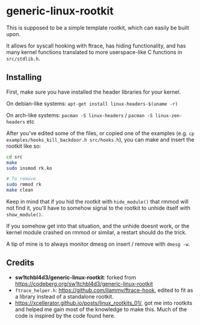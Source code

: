 # generic-linux-rootkit

This is supposed to be a simple template rootkit, which can easily be built upon.

It allows for syscall hooking with ftrace, has hiding functionality, and has many kernel functions translated to more userspace-like C functions in `src/stdlib.h`.

## Installing

First, make sure you have installed the header libraries for your kernel.

On debian-like systems: `apt-get install linux-headers-$(uname -r)`

On arch-like systems: `pacman -S linux-headers` / `pacman -S linux-zen-headers` etc

After you've edited some of the files, or copied one of the examples (e.g. `cp examples/hooks_kill_backdoor.h src/hooks.h`), you can make and insert the rootkit like so:

```sh
cd src
make
sudo insmod rk.ko

# To remove
sudo rmmod rk
make clean
```

Keep in mind that if you hid the rootkit with `hide_module()` that rmmod will not find it, you'll have to somehow signal to the rootkit to unhide itself with `show_module()`.

If you somehow get into that situation, and the unhide doesnt work, or the kernel module crashed on rmmod or similar, a restart should do the trick.

A tip of mine is to always monitor dmesg on insert / remove with `dmesg -w`.

## Credits
- **sw1tchbl4d3/generic-linux-rootkit**: forked from https://codeberg.org/sw1tchbl4d3/generic-linux-rootkit
- `ftrace_helper.h`: https://github.com/ilammy/ftrace-hook, edited to fit as a library instead of a standalone rootkit.
- https://xcellerator.github.io/posts/linux_rootkits_01/, got me into rootkits and helped me gain most of the knowledge to make this. Much of the code is inspired by the code found here.
